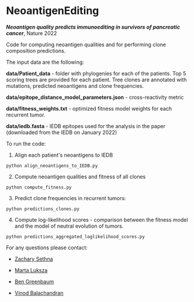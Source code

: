 # NeoantigenEditing

***Neoantigen quality predicts immunoediting in survivors of pancreatic cancer***, Nature 2022


Code for computing neoantigen qualities and for 
performing clone composition predictions.

The input data are the following:

**data/Patient_data** - folder with phylogenies for each of the patients. Top 5 scoring trees are provided for each patient.
Tree clones are annotated with mutations, predicted neoantigens and clone frequencies.

**data/epitope_distance_model_parameters.json** - cross-reactivity metric

**data/fitness_weights.txt** - optimized fitness model weights for each recurrent tumor.

**data/iedb.fasta** - IEDB epitopes used for the analysis in the paper (downloaded from the IEDB on January 2022)

To run the code:

1. Align each patient's neoantigens to IEDB
```
python align_neoantigens_to_IEDB.py
```

2. Compute neoantigen qualities and fitness of all clones
```
python compute_fitness.py
```

3. Predict clone frequencies in recurrent tumors:
```
python predictions_clones.py
```

4. Compute log-likelihood scores - comparison between the fitness model and the model of neutral evolution of tumors.

```
python predictions_aggregated_loglikelihood_scores.py
```

For any questions please contact:

- [Zachary Sethna](mailto:sethnaz@mskcc.org)

- [Marta Luksza](mailto:marta.luksza@mssm.edu)

- [Ben Greenbaum](mailto:greenbab@mskcc.org)

- [Vinod Balachandran](mailto:balachav@mskcc.org)